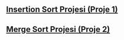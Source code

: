 ## [Insertion Sort Projesi (Proje 1)](insertion-sort-projesi.md)

## [Merge Sort Projesi (Proje 2)](merge-sort-projesi.md)
